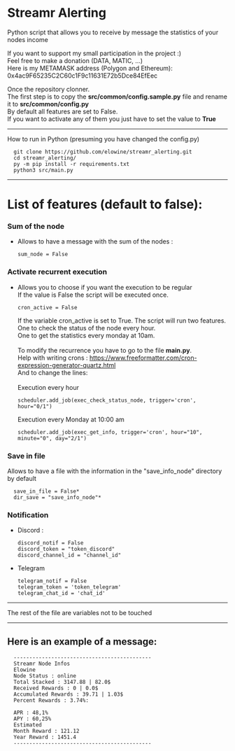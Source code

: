 # Streamr Alerting

Python script that allows you to receive by message the statistics of your nodes income

If you want to support my small participation in the project :)<br>
Feel free to make a donation (DATA, MATIC, ...)<br>
Here is my METAMASK address (Polygon and Ethereum):<br>
0x4ac9F65235C2C60c1F9c11631E72b5Dce84EfEec

Once the repository clonner.<br>
The first step is to copy the <b>src/common/config.sample.py</b> file and rename it to <b>src/common/config.py</b><br>
By default all features are set to False.<br>
If you want to activate any of them you just have to set the value to <b>True</b>

---
How to run in Python (presuming you have changed the config.py)
      
      git clone https://github.com/elowine/streamr_alerting.git
      cd streamr_alerting/
      py -m pip install -r requirements.txt
      python3 src/main.py

---
# List of features (default to false):

### Sum of the node
- Allows to have a message with the sum of the nodes :

      sum_node = False

### Activate recurrent execution
- Allows you to choose if you want the execution to be regular
  <br>If the value is False the script will be executed once. 

      cron_active = False
    If the variable cron_active is set to True. The script will run two features.
<br>One to check the status of the node every hour.
<br>One to get the statistics every monday at 10am.
<br><br>
To modify the recurrence you have to go to the file <b>main.py</b>.
</br>Help with writing crons : https://www.freeformatter.com/cron-expression-generator-quartz.html
<br>And to change the lines:
</br></br>Execution every hour

      scheduler.add_job(exec_check_status_node, trigger='cron', hour="0/1")

    Execution every Monday at 10:00 am
      
      scheduler.add_job(exec_get_info, trigger='cron', hour="10", minute="0", day="2/1")


### Save in file
Allows to have a file with the information in the "save_info_node" directory by default

      
      save_in_file = False*
      dir_save = "save_info_node"*

### Notification


- Discord :

      discord_notif = False
      discord_token = "token_discord"
      discord_channel_id = "channel_id"
- Telegram

      telegram_notif = False
      telegram_token = 'token_telegram'
      telegram_chat_id = 'chat_id'

-----

The rest of the file are variables not to be touched

----

Here is an example of a message:
--------------------------------------------
      --------------------------------------------      
      Streamr Node Infos
      Elowine
      Node Status : online
      Total Stacked : 3147.88 | 82.0$
      Received Rewards : 0 | 0.0$
      Accumulated Rewards : 39.71 | 1.03$
      Percent Rewards : 3.74%:
      
      APR : 48,1%
      APY : 60,25%
      Estimated
      Month Reward : 121.12
      Year Reward : 1451.4
      --------------------------------------------
